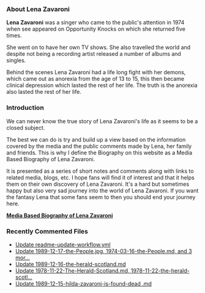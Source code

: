 ### About Lena Zavaroni

<p><strong>Lena Zavaroni</strong> was a singer who came to the public's attention in 1974 when see appeared on Opportunity Knocks on which she returned five times.</p>

<p>She went on to have her own TV shows. She also travelled the world and despite not being a recording artist released a number of albums and singles.</p>

<p>Behind the scenes Lena Zavaroni had a life long fight with her demons, which came out as anorexia from the age of 13 to 15, this then became clinical depression which lasted the rest of her life. The truth is the anorexia also lasted the rest of her life.</p>

### Introduction

<p>We can never know the true story of Lena Zavaroni's life as it seems to be a closed subject.</p>

<p>The best we can do is try and build up a view based on the information covered by the media and the public comments made by Lena, her family and friends. This is why I define the Biography on this website as a Media Based Biography of Lena Zavaroni.</p>

<p>It is presented as a series of short notes and comments along with links to related media, blogs, etc. I hope fans will find it of interest and that it helps them on their own discovery of Lena Zavaroni. It's a hard but sometimes happy but also very sad journey into the world of Lena Zavaroni. If you want the fantasy Lena that some fans seem to then you should end your journey here.</p>

<a href="https://fanzoflenazavaroni.github.io/1963-11-04-lena-zavaroni/"><strong>Media Based Biography of Lena Zavaroni</strong></a>

### Recently Commented Files

<!-- BLOG-POST-LIST:START -->
- [Update readme-update-workflow.yml](https://github.com/FanzOfLenaZavaroni/fanzoflenazavaroni.github.io/commit/df1d1dd1c23f5bfff4c76a489fe128b49f626ec8)
- [Update 1989-12-17-the-People.jpg, 1974-03-16-the-People.md, and 3 mor…](https://github.com/FanzOfLenaZavaroni/fanzoflenazavaroni.github.io/commit/d241e698d29cf284ed2a1c8b2835699c81de46a8)
- [Update 1989-12-16-the-herald-scotland.md](https://github.com/FanzOfLenaZavaroni/fanzoflenazavaroni.github.io/commit/cabb7bf61533eeceb82df8020f6bbfb44a555b4f)
- [Update 1978-11-22-The-Herald-Scotland.md, 1978-11-22-the-herald-scotl…](https://github.com/FanzOfLenaZavaroni/fanzoflenazavaroni.github.io/commit/9bdb834b33471211d07836eed792a172e72114c6)
- [Update 1989-12-15-hilda-zavaroni-is-found-dead .md](https://github.com/FanzOfLenaZavaroni/fanzoflenazavaroni.github.io/commit/b57a3877954e8a82765e64bb182651f97e8e38d4)
<!-- BLOG-POST-LIST:END -->
